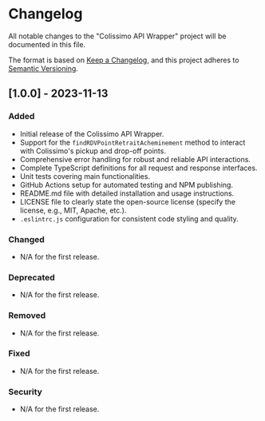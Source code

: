 # Changelog

All notable changes to the "Colissimo API Wrapper" project will be documented in this file.

The format is based on [Keep a Changelog](https://keepachangelog.com/en/1.0.0/), and this project adheres to [Semantic Versioning](https://semver.org/spec/v2.0.0.html).

## [1.0.0] - 2023-11-13

### Added

- Initial release of the Colissimo API Wrapper.
- Support for the `findRDVPointRetraitAcheminement` method to interact with Colissimo's pickup and drop-off points.
- Comprehensive error handling for robust and reliable API interactions.
- Complete TypeScript definitions for all request and response interfaces.
- Unit tests covering main functionalities.
- GitHub Actions setup for automated testing and NPM publishing.
- README.md file with detailed installation and usage instructions.
- LICENSE file to clearly state the open-source license (specify the license, e.g., MIT, Apache, etc.).
- `.eslintrc.js` configuration for consistent code styling and quality.

### Changed

- N/A for the first release.

### Deprecated

- N/A for the first release.

### Removed

- N/A for the first release.

### Fixed

- N/A for the first release.

### Security

- N/A for the first release.
